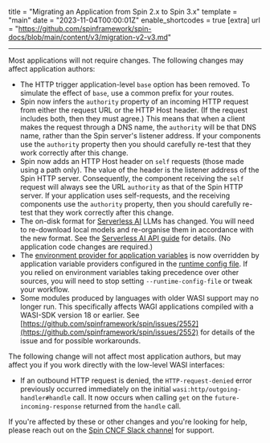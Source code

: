 title = "Migrating an Application from Spin 2.x to Spin 3.x"
template = "main"
date = "2023-11-04T00:00:01Z"
enable_shortcodes = true
[extra]
url = "https://github.com/spinframework/spin-docs/blob/main/content/v3/migration-v2-v3.md"

---

Most applications will not require changes. The following changes may affect application authors:

* The HTTP trigger application-level `base` option has been removed. To simulate the effect of `base`, use a common prefix for your routes.
* Spin now infers the `authority` property of an incoming HTTP request from either the request URL or the HTTP Host header.
  (If the request includes both, then they must agree.) This means that when a client makes the request through a DNS name,
  the `authority` will be that DNS name, rather than the Spin server's listener address. If your components use the `authority`
  property then you should carefully re-test that they work correctly after this change.
* Spin now adds an HTTP Host header on `self` requests (those made using a path only). The value of the header is the listener address
  of the Spin HTTP server. Consequently, the component receiving the `self` request will always see the URL `authority` as that of the
  Spin HTTP server. If your application uses self-requests, and the receiving components use the `authority`
  property, then you should carefully re-test that they work correctly after this change.
* The on-disk format for [Serverless AI](serverless-ai-api-guide.md) LLMs has changed. You will need to re-download local
  models and re-organise them in accordance with the new format. See the [Serverless AI API guide](serverless-ai-api-guide.md#file-structure)
  for details. (No application code changes are required.)
* The [environment provider for application variables](dynamic-configuration.md#environment-variable-provider) is now overridden
  by application variable providers configured in the [runtime config file](dynamic-configuration.md#application-variables-runtime-configuration).
  If you relied on environment variables taking precedence over other sources, you will need to stop setting `--runtime-config-file`
  or tweak your workflow.
* Some modules produced by languages with older WASI support may no longer run. This specifically affects WAGI applications
  compiled with a WASI-SDK version 18 or earlier. See [https://github.com/spinframework/spin/issues/2552](https://github.com/spinframework/spin/issues/2552) for details
  of the issue and for possible workarounds.

The following change will not affect most application authors, but may affect you if you work directly with the low-level WASI interfaces:

* If an outbound HTTP request is denied, the `HTTP-request-denied` error previously occurred immediately on the
  initial `wasi:http/outgoing-handler#handle` call. It now occurs when calling `get` on the `future-incoming-response`
  returned from the `handle` call.

If you're affected by these or other changes and you're looking for help, please reach out on the [Spin CNCF Slack channel](https://cloud-native.slack.com/archives/C089NJ9G1V0) for support.

